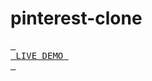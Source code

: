 # pinterest-clone
 
[<kbd> <br> LIVE DEMO <br> </kbd>][KBD]


[KBD]: https://itsremiofficial.github.io/pinterest-clone/
